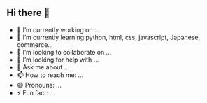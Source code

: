 ## Hi there 👋

- 🔭 I’m currently working on ...
- 🌱 I’m currently learning python, html, css, javascript, Japanese, commerce.. 
- 👯 I’m looking to collaborate on ...
- 🤔 I’m looking for help with ...
- 💬 Ask me about ...
- 📫 How to reach me: ...
- 😄 Pronouns: ...
- ⚡ Fun fact: ...

